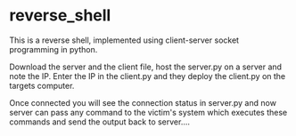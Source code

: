 # reverse_shell

This is a reverse shell, implemented using client-server socket programming in python.

Download the server and the client file, host the server.py on a server and note the IP.
Enter the IP in the client.py and they deploy the client.py on the targets computer.

Once connected you will see the connection status in server.py and now server can pass any command to the victim's system which executes these commands and send the output back to server....
